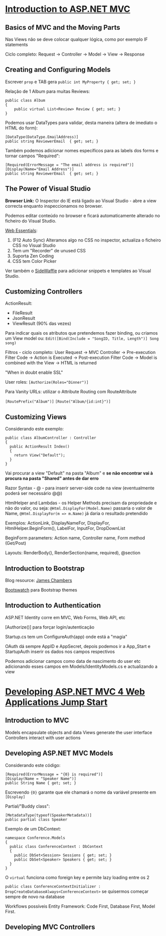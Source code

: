 # [Introduction to ASP.NET MVC](https://mva.microsoft.com/en-US/training-courses/introduction-to-aspnet-mvc-8322?l=nKZwZ8Zy_3504984382)

## Basics of MVC and the Moving Parts

Nas Views não se deve colocar qualquer lógica, como por exemplo IF statements

Ciclo completo:
Request -> Controller -> Model -> View -> Response

## Creating and Configuring Models
Escrever `prop` e TAB gera `public int MyProperty { get; set; }`

Relação de 1 Album para muitas Reviews:

```
public class Album
{
    public virtual List<Review> Review { get; set; }
}
```

Podemos usar DataTypes para validar, desta maneira (altera de imediato o HTML do form):

```
[DataType(DataType.EmailAddress)]
public string ReviewerEmail  { get; set; }
```

Também podemos adicionar nomes específicos para as labels dos forms e tornar campos "Required":

```
[Required(ErrorMessage = "The email address is required")]
[Display(Name="Email Address")]
public string ReviewerEmail  { get; set; }
```

## The Power of Visual Studio

**Browser Link:** O Inspector do IE está ligado ao Visual Studio - abre a view correcta enquanto inspeccionamos no browser.

Podemos editar conteúdo no browser e ficará automaticamente alterado no ficheiro do Visual Studio.

[Web Essentials](http://vswebessentials.com/):

1. (F12 Auto Sync) Alteramos algo no CSS no inspector, actualiza o ficheiro CSS no Visual Studio
2. Tem um "Recorder" de unused CSS
3. Suporta Zen Coding
4. CSS tem Color Picker

Ver também o [SideWaffle](http://sidewaffle.com/) para adicionar snippets e templates ao Visual Studio.

## Customizing Controllers

ActionResult:
- FileResult
- JsonResult
- ViewResult (90% das vezes)

Para indicar quais os atributos que pretendemos fazer binding, ou criamos um View model ou:
`Edit([Bind(Include = "SongID, Title, Length")] Song song)`

Filtros - ciclo completo:
User Request -> MVC Controller -> Pre-execution Filter Code -> Action is Executed -> Post-execution Filter Code -> Model is combined with the View -> HTML is returned

"When in doubt enable SSL"

User roles: `[Authorize(Roles="Dinner")]`

Para Vanity URLs: utilizar o Attribute Routing com RouteAttribute

`[RoutePrefix("Album")]`
`[Route("Album/{id:int}")]`

## Customizing Views

Considerando este exemplo:

```
public class AlbumController : Controller
{
  public ActionResult Index()
  {
    return View("Default");
  }
}
```

Vai procurar a view "Default" na pasta "Album" e **se não encontrar vai à procura na pasta "Shared" antes de dar erro**

Razor Syntax - @ - para inserir server-side code na view (eventualmente poderá ser necessário @@)

HtmlHelper and Lambdas - os Helper Methods precisam da propriedade e não do valor, ou seja: `@Html.DisplayFor(Model.Name)` passaria o valor de Name, `@Html.DisplayFor(m => m.Name)` já daria o resultado pretendido

Exemplos: ActionLink, DisplayNameFor, DisplayFor, HtmlHelper.BeginForm(), LabelFor, InputFor, DropDownList

BeginForm parameters: Action name, Controller name, Form method (Get/Post)

Layouts: RenderBody(), RenderSection(name, required), @section

## Introduction to Bootstrap

Blog resource: [James Chambers](http://jameschambers.com/about/bootstrapping-mvc.html)

[Bootswatch](https://bootswatch.com/) para Bootstrap themes

## Introduction to Authentication

ASP.NET Identity corre em MVC, Web Forms, Web API, etc

[Authorize()] para forçar login/autenticação

Startup.cs tem um ConfigureAuth(app) onde está a "magia"

OAuth dá sempre AppID e AppSecret, depois podemos ir a App_Start e StartupAuth inserir os dados nos campos respectivos

Podemos adicionar campos como data de nascimento do user etc adicionando esses campos em Models/IdentityModels.cs e actualizando a view

# [Developing ASP.NET MVC 4 Web Applications Jump Start](https://mva.microsoft.com/en-US/training-courses/developing-aspnet-mvc-4-web-applications-jump-start-8239?l=fwYCcoJy_2404984382)

## Introduction to MVC

Models encapsulate objects and data
Views generate the user interface
Controllers interact with user actions

## Developing ASP.NET MVC Models

Considerando este código:

```
[Required(ErrorMessage = "{0} is required")]
[Display(Name = "Speaker Name")]
public String Name { get; set; }
```

Escrevendo `{0}` garante que ele chamará o nome da variável presente em `[Display]`

Partial/"Buddy class":

```
[MetadataType(typeof(SpeakerMetadata))]
public partial class Speaker
```

Exemplo de um DbContext:

```
namespace Conference.Models
{
  public class ConferenceContext : DbContext
  {
    public DbSet<Session> Sessions { get; set; }
    public DbSet<Speaker> Speakers { get; set; }
  }
}
```

O `virtual` funciona como foreign key e permite lazy loading entre os 2

`public class ConferenceContextInitializer : DropCreateDatabaseAlways<ConferenceContext>` se quisermos começar sempre de novo na database

Workflows possíveis Entity Framework: Code First, Database First, Model First.

## Developing MVC Controllers
